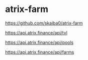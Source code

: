 # atrix-farm

https://github.com/skaiba0/atrix-farm

https://api.atrix.finance/api/tvl

https://api.atrix.finance/api/pools

https://api.atrix.finance/api/farms
